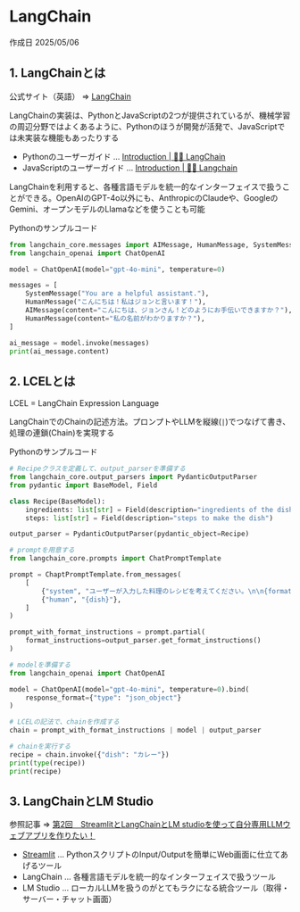 # LangChain

作成日 2025/05/06

## 1. LangChainとは

公式サイト（英語） => [LangChain](https://www.langchain.com/)

LangChainの実装は、PythonとJavaScriptの2つが提供されているが、機械学習の周辺分野ではよくあるように、Pythonのほうが開発が活発で、JavaScriptでは未実装な機能もあったりする

- Pythonのユーザーガイド ... [Introduction | 🦜️🔗 LangChain](https://python.langchain.com/docs/introduction/)
- JavaScriptのユーザーガイド ... [Introduction | 🦜️🔗 Langchain](https://js.langchain.com/docs/introduction/)

LangChainを利用すると、各種言語モデルを統一的なインターフェイスで扱うことができる。OpenAIのGPT-4o以外にも、AnthropicのClaudeや、GoogleのGemini、オープンモデルのLlamaなどを使うことも可能

Pythonのサンプルコード

```python
from langchain_core.messages import AIMessage, HumanMessage, SystemMessage
from langchain_openai import ChatOpenAI

model = ChatOpenAI(model="gpt-4o-mini", temperature=0)

messages = [
    SystemMessage("You are a helpful assistant."),
    HumanMessage("こんにちは！私はジョンと言います！"),
    AIMessage(content="こんにちは、ジョンさん！どのようにお手伝いできますか？"),
    HumanMessage(content="私の名前がわかりますか？"),
]

ai_message = model.invoke(messages)
print(ai_message.content)
```

## 2. LCELとは

LCEL = LangChain Expression Language

LangChainでのChainの記述方法。プロンプトやLLMを縦線(`|`)でつなげて書き、処理の連鎖(Chain)を実現する

Pythonのサンプルコード

```python
# Recipeクラスを定義して、output_parserを準備する
from langchain_core.output_parsers import PydanticOutputParser
from pydantic import BaseModel, Field

class Recipe(BaseModel):
    ingredients: list[str] = Field(description="ingredients of the dish")
    steps: list[str] = Field(description="steps to make the dish")

output_parser = PydanticOutputParser(pydantic_object=Recipe)

# promptを用意する
from langchain_core.prompts import ChatPromptTemplate

prompt = ChaptPromptTemplate.from_messages(
    [
        {"system", "ユーザーが入力した料理のレシピを考えてください。\n\n{format_instructions}"},
        {"human", "{dish}"},
    ]
)

prompt_with_format_instructions = prompt.partial(
    format_instructions=output_parser.get_format_instructions()
)

# modelを準備する
from langchain_openai import ChatOpenAI

model = ChatOpenAI(model="gpt-4o-mini", temperature=0).bind(
    response_format={"type": "json_object"}
)

# LCELの記法で、chainを作成する
chain = prompt_with_format_instructions | model | output_parser

# chainを実行する
recipe = chain.invoke({"dish": "カレー"})
print(type(recipe))
print(recipe)
```

## 3. LangChainとLM Studio

参照記事 => [第2回　StreamlitとLangChainとLM studioを使って自分専用LLMウェブアプリを作りたい！](https://qiita.com/semiramisu/items/1a9c70f8dfa2c06d7404)

- [Streamlit](https://streamlit.io/) ... PythonスクリプトのInput/Outputを簡単にWeb画面に仕立てあげるツール
- LangChain ... 各種言語モデルを統一的なインターフェイスで扱うツール
- LM Studio ... ローカルLLMを扱うのがとてもラクになる統合ツール（取得・サーバー・チャット画面）
